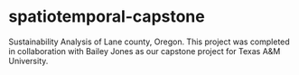 # spatiotemporal-capstone
Sustainability Analysis of Lane county, Oregon. 
This project was completed in collaboration with Bailey Jones as our capstone project for Texas A&M University. 
